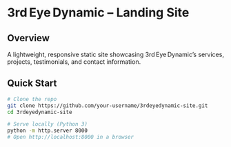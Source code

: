 # 3rd Eye Dynamic – Landing Site

## Overview
A lightweight, responsive static site showcasing 3rd Eye Dynamic’s services, projects, testimonials, and contact information.

## Quick Start
```bash
# Clone the repo
git clone https://github.com/your-username/3rdeyedynamic-site.git
cd 3rdeyedynamic-site

# Serve locally (Python 3)
python -m http.server 8000
# Open http://localhost:8000 in a browser
